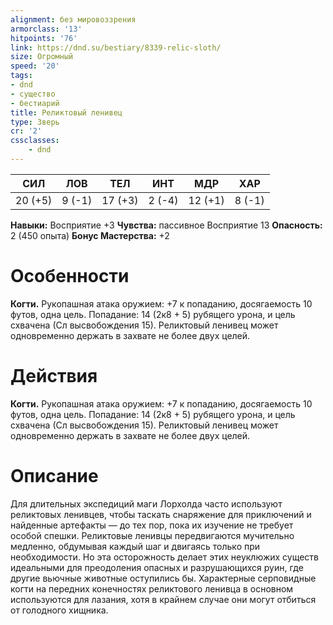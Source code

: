 ```yaml
---
alignment: без мировоззрения
armorclass: '13'
hitpoints: '76'
link: https://dnd.su/bestiary/8339-relic-sloth/
size: Огромный
speed: '20'
tags:
- dnd
- существо
- бестиарий
title: Реликтовый ленивец
type: Зверь
cr: '2'
cssclasses:
    - dnd
---
```



| СИЛ | ЛОВ | ТЕЛ | ИНТ | МДР | ХАР |
|---|---|---|---|---|---|
| 20 (+5) | 9 (-1) | 17 (+3) | 2 (-4) | 12 (+1) | 8 (-1) |
**Навыки:** Восприятие +3
**Чувства:** пассивное Восприятие 13
**Опасность:** 2 (450 опыта)
**Бонус Мастерства:** +2


# Особенности
**Когти.** Рукопашная атака оружием: +7 к попаданию, досягаемость 10 футов, одна цель. Попадание: 14 (2к8 + 5) рубящего урона, и цель схвачена (Сл высвобождения 15). Реликтовый ленивец может одновременно держать в захвате не более двух целей.


# Действия
**Когти.** Рукопашная атака оружием: +7 к попаданию, досягаемость 10 футов, одна цель. Попадание: 14 (2к8 + 5) рубящего урона, и цель схвачена (Сл высвобождения 15). Реликтовый ленивец может одновременно держать в захвате не более двух целей.


# Описание
Для длительных экспедиций маги Лорхолда часто используют реликтовых ленивцев, чтобы таскать снаряжение для приключений и найденные артефакты — до тех пор, пока их изучение не требует особой спешки. Реликтовые ленивцы передвигаются мучительно медленно, обдумывая каждый шаг и двигаясь только при необходимости. Но эта осторожность делает этих неуклюжих существ идеальными для преодоления опасных и разрушающихся руин, где другие вьючные животные оступились бы. Характерные серповидные когти на передних конечностях реликтового ленивца в основном используются для лазания, хотя в крайнем случае они могут отбиться от голодного хищника.